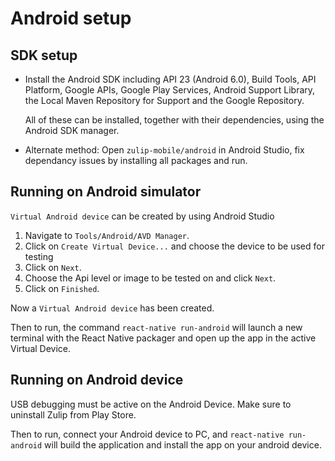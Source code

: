 # Android setup

## SDK setup

* Install the Android SDK including API 23 (Android 6.0), Build Tools, API Platform, Google APIs, Google Play Services, Android Support Library, the Local Maven Repository for Support and the Google Repository.

  All of these can be installed, together with their dependencies, using the Android SDK manager.

* Alternate method: Open `zulip-mobile/android` in Android Studio, fix dependancy issues by installing all packages and run.

## Running on Android simulator
`Virtual Android device` can be created by using Android Studio
1. Navigate to `Tools/Android/AVD Manager`.
2. Click on `Create Virtual Device...` and choose the device to be used for testing
3. Click on `Next`.
4. Choose the Api level or image to be tested on and click `Next`.
5. Click on `Finished`.

Now a `Virtual Android device` has been created.

Then to run, the command `react-native run-android` will launch a new
terminal with the React Native packager and open up the app in the
active Virtual Device.

## Running on Android device
USB debugging must be active on the Android Device.
Make sure to uninstall Zulip from Play Store.

Then to run, connect your Android device to PC, and
`react-native run-android` will build the application and install
the app on your android device.
